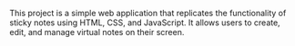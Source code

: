 This project is a simple web application that replicates the functionality of sticky notes using HTML, CSS, and JavaScript. It allows users to create, edit, and manage virtual notes on their screen.
